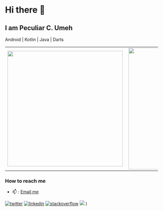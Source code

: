 # Hi there 👋

## I am Peculiar C. Umeh
 Android | Kotlin | Java | Darts

  <table>
  <tr>
      <td><img width="380px" align="left" src="https://github-readme-stats.vercel.app/api?username=peculiaruc&show_icons=true"/></td>
      <td><img width="400px" align="left" src="https://github-readme-stats.vercel.app/api/top-langs/?username=peculiaruc&hide=css&layout=compact"/></td>      
  </tr>   
</table>

### How to reach me

- 📫 : [Email me](peculiarumeh02@gmail.com)
<p>
  <a href="https://twitter.com/peculiarpec"><img src="https://img.icons8.com/color/50/000000/twitter-squared.png" alt="twitter"/></a>
  <a href="https://www.linkedin.com/in/peculiar-c-umeh"><img src="https://img.icons8.com/color/50/000000/linkedin.png" alt="linkedin"/></a>
  <a href="https://stackoverflow.com/users/11871426/peculiaruc"><img src="https://img.icons8.com/color/50/000000/stackoverflow.png" alt="stackoverflow"/></a>
  <a href="https://stackoverflow.com/users/11125430/peculiaruc"><img src="https://img.shields.io/badge/-Github-8a37db?style=flat-square&logo=Github&logoColor=white&color=black&link=https://github.com/peculiaruc?tab=repositories"/></a>
)
<p>


<!--
**peculiaruc/peculiaruc** is a ✨ _special_ ✨ repository because its `README.md` (this file) appears on your GitHub profile.

Here are some ideas to get you started:
-->
